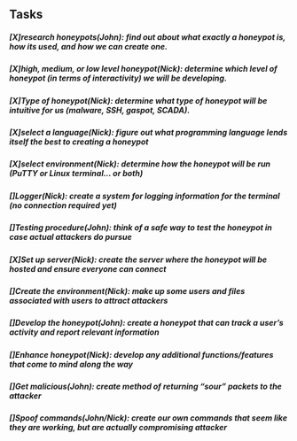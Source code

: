 <h2>Tasks</h2>
<h5>[X]research honeypots(John): find out about what exactly a honeypot is, how its used, and how we can create one.</h5>

<h5>[X]high, medium, or low level honeypot(Nick): determine which level of honeypot (in terms of interactivity) we will be developing.</h5>
	
<h5>[X]Type of honeypot(Nick): determine what type of honeypot will be intuitive for us (malware, SSH, gaspot, SCADA).</h5>
	
<h5>[X]select a language(Nick): figure out what programming language lends itself the best to creating a honeypot</h5>

<h5>[X]select environment(Nick): determine how the honeypot will be run (PuTTY or Linux terminal… or both)</h5>

<h5>[]Logger(Nick): create a system for logging information for the terminal (no connection required yet)</h5>

<h5>[]Testing procedure(John): think of a safe way to test the honeypot in case actual attackers do pursue </h5>

<h5>[X]Set up server(Nick): create the server where the honeypot will be hosted and ensure everyone can connect</h5>

<h5>[]Create the environment(Nick): make up some users and files associated with users to attract attackers</h5>
	
<h5>[]Develop the honeypot(John): create a honeypot that can track a user’s activity and report relevant information</h5>

<h5>[]Enhance honeypot(Nick): develop any additional functions/features that come to mind along the way</h5>

<h5>[]Get malicious(John): create method of returning “sour” packets to the attacker</h5>

<h5>[]Spoof commands(John/Nick): create our own commands that seem like they are working, but are actually compromising attacker</h5>
  
